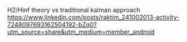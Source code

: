 

H2/Hinf theory vs traditional kalman approach
https://www.linkedin.com/posts/raktim_241002013-activity-7248097693162504192-bZq0?utm_source=share&utm_medium=member_android